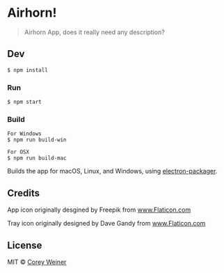 # Airhorn!

> Airhorn App, does it really need any description?


## Dev

```
$ npm install
```

### Run

```
$ npm start
```

### Build

```
For Windows
$ npm run build-win

For OSX
$ npm run build-mac
```

Builds the app for macOS, Linux, and Windows, using [electron-packager](https://github.com/electron-userland/electron-packager).

## Credits
App icon originally desgined by Freepik from www.Flaticon.com

Tray icon originally designed by Dave Gandy from www.Flaticon.com

## License

MIT © [Corey Weiner](http://corey-weiner.com)
